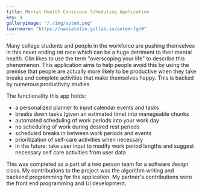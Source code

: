 ```yaml
---
title: Mental Health Conscious Scheduling Application
key: 4
galleryimage: "/./img/autem.png"
learnmore: "https://naviatolin.gitlab.io/autem-fg/#"
---
```

Many college students and people in the workforce are pushing themselves in this never ending rat race which can be a huge detriment to their mental health. Olin likes to use the term "overscoping your life" to describe this phenomenon. This application aims to help people avoid this by  using the premise that people are actually more likely to be productive when they take breaks and complete activities that make themselves happy. This is backed by numerous productivity studies.

The functionality this app holds:
- a personalized planner to input calendar events and tasks
- breaks down tasks (given an estimated time) into manegeable chunks
- automated scheduling of work periods into your work day
- no scheduling of work during desired rest periods
- scheduled breaks in between work periods and events
- prioritization of self-care activities when necessary
- in the future: take user input to modify work period lengths and suggest necessary self care activities from user data

This was completed as a part of a two person team for a software design class. My contributions to the project was the algorithm writing and backend programming for the application. My partner's contributions were the front end programming and UI development. 